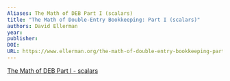 ```yaml
---
Aliases: The Math of DEB Part I (scalars)
title: "The Math of Double-Entry Bookkeeping: Part I (scalars)"
authors: David Ellerman
year: 
publisher: 
DOI: 
URL: https://www.ellerman.org/the-math-of-double-entry-bookkeeping-part-i-scalars/
---
```


[The Math of DEB Part I - scalars](https://www.ellerman.org/the-math-of-double-entry-bookkeeping-part-i-scalars/)